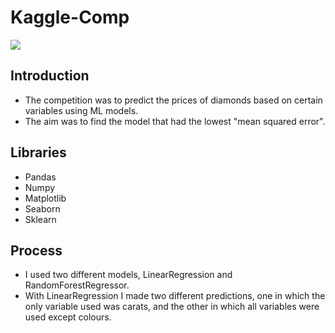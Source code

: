 # Kaggle-Comp
<img src="https://assets.entrepreneur.com/content/3x2/2000/20160305000536-diamond.jpeg">


## Introduction
- The competition was to predict the prices of diamonds based on certain variables using ML models.
- The aim was to find the model that had the lowest "mean squared error".

## Libraries
- Pandas
- Numpy
- Matplotlib
- Seaborn 
- Sklearn

## Process
- I used two different models, LinearRegression and RandomForestRegressor.
- With LinearRegression I made two different predictions, one in which the only variable used was carats, and the other in which all variables were used except colours.

